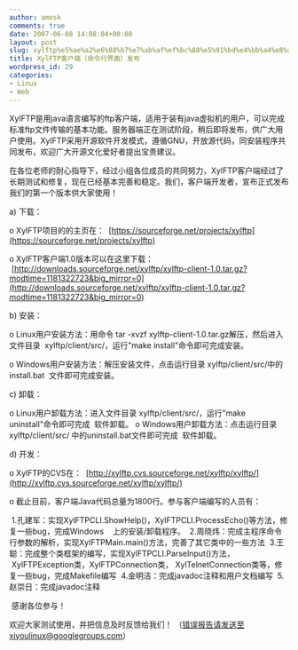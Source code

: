 ```yaml
---
author: amosk
comments: true
date: 2007-06-08 14:08:04+00:00
layout: post
slug: xylftp%e5%ae%a2%e6%88%b7%e7%ab%af%ef%bc%88%e5%91%bd%e4%bb%a4%e8%a1%8c%e7%95%8c%e9%9d%a2%ef%bc%89%e5%8f%91%e5%b8%83
title: XylFTP客户端（命令行界面）发布
wordpress_id: 29
categories:
- Linux
- Web
---
```


XylFTP是用java语言编写的ftp客户端，适用于装有java虚拟机的用户，可以完成标准ftp文件传输的基本功能。服务器端正在测试阶段，稍后即将发布，供广大用户使用。XylFTP采用开源软件开发模式，遵循GNU，开放源代码，同安装程序共同发布，欢迎广大开源文化爱好者提出宝贵建议。

在各位老师的耐心指导下，经过小组各位成员的共同努力，XylFTP客户端经过了长期测试和修复，现在已经基本完善和稳定。我们，客户端开发者，宣布正式发布我们的第一个版本供大家使用！

a) 下载：

o XylFTP项目的的主页在：
 [https://sourceforge.net/projects/xylftp](https://sourceforge.net/projects/xylftp)

o XylFTP客户端1.0版本可以在这里下载：
 [http://downloads.sourceforge.net/xylftp/xylftp-client-1.0.tar.gz?modtime=1181322723&big_mirror=0](http://downloads.sourceforge.net/xylftp/xylftp-client-1.0.tar.gz?modtime=1181322723&big_mirror=0)

b) 安装：

o Linux用户安装方法：用命令 tar -xvzf xylftp-client-1.0.tar.gz解压，然后进入文件目录
 xylftp/client/src/，运行"make install"命令即可完成安装。

o Windows用户安装方法：解压安装文件，点击运行目录 xylftp/client/src/中的install.bat
 文件即可完成安装。

c) 卸载：

o Linux用户卸载方法：进入文件目录 xylftp/client/src/，运行"make uninstall"命令即可完成
 软件卸载。
o Windows用户卸载方法：点击运行目录 xylftp/client/src/ 中的uninstall.bat文件即可完成
 软件卸载。

d) 开发：

o XylFTP的CVS在：
 [http://xylftp.cvs.sourceforge.net/xylftp/xylftp/](http://xylftp.cvs.sourceforge.net/xylftp/xylftp/)

o 截止目前，客户端Java代码总量为1800行。参与客户端编写的人员有：

 1.孔建军：实现XylFTPCLI.ShowHelp()，XylFTPCLI.ProcessEcho()等方法，修复一些bug，完成Windows
   上的安装/卸载程序。
 2.周晓炜：完成主程序命令行参数的解析，实现XylFTPMain.main()方法，完善了其它类中的一些方法
 3.王聪：完成整个类框架的编写，实现XylFTPCLI.ParseInput()方法，
   XylFTPException类，XylFTPConnection类， XylTelnetConnection类等，修复一些bug，完成Makefile编写
 4.金明洁：完成javadoc注释和用户文档编写
 5.赵崇日：完成javadoc注释

 感谢各位参与！

欢迎大家测试使用，并把信息及时反馈给我们！
（错误报告请发送至xiyoulinux@googlegroups.com）
